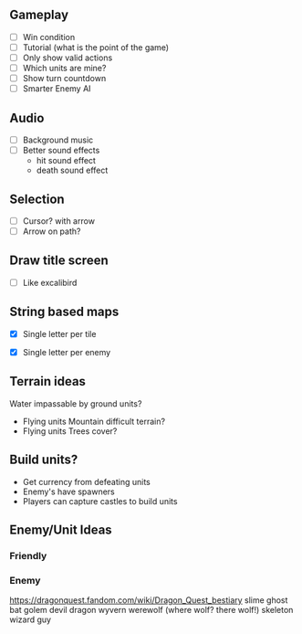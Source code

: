 ## Gameplay
* [ ] Win condition
* [ ] Tutorial (what is the point of the game)
* [ ] Only show valid actions
* [ ] Which units are mine?
* [ ] Show turn countdown
* [ ] Smarter Enemy AI

## Audio

* [ ] Background music
* [ ] Better sound effects 
  - hit sound effect
  - death sound effect

## Selection

* [ ] Cursor? with arrow
* [ ] Arrow on path?

## Draw title screen
* [ ] Like excalibird

## String based maps

* [x] Single letter per tile
* [x] Single letter per enemy


## Terrain ideas

Water impassable by ground units?
  - Flying units
Mountain difficult terrain?
  - Flying units
Trees cover?

## Build units?

* Get currency from defeating units
* Enemy's have spawners
* Players can capture castles to build units


## Enemy/Unit Ideas

### Friendly



### Enemy
https://dragonquest.fandom.com/wiki/Dragon_Quest_bestiary
slime
ghost
bat
golem
devil
dragon
wyvern
werewolf (where wolf? there wolf!)
skeleton
wizard guy